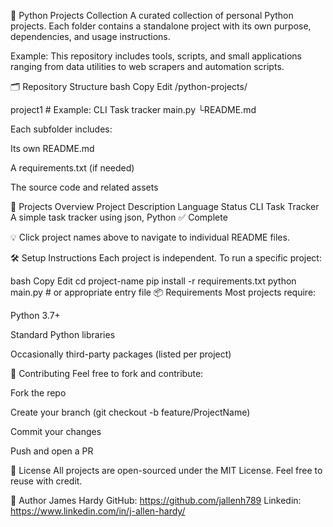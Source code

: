 🐍 Python Projects Collection
A curated collection of personal Python projects. Each folder contains a standalone project with its own purpose, dependencies, and usage instructions.

Example:
This repository includes tools, scripts, and small applications ranging from data utilities to web scrapers and automation scripts.

🗂️ Repository Structure
bash
Copy
Edit
/python-projects/

project1           # Example: CLI Task tracker
main.py
  └README.md

Each subfolder includes:

Its own README.md

A requirements.txt (if needed)

The source code and related assets

📌 Projects Overview
Project	Description	Language	Status
CLI Task Tracker	A simple task tracker using json, Python	✅ Complete


💡 Click project names above to navigate to individual README files.

🛠 Setup Instructions
Each project is independent. To run a specific project:

bash
Copy
Edit
cd project-name
pip install -r requirements.txt
python main.py  # or appropriate entry file
📦 Requirements
Most projects require:

Python 3.7+

Standard Python libraries

Occasionally third-party packages (listed per project)


🤝 Contributing
Feel free to fork and contribute:

Fork the repo

Create your branch (git checkout -b feature/ProjectName)

Commit your changes

Push and open a PR

📄 License
All projects are open-sourced under the MIT License.
Feel free to reuse with credit.

👤 Author
James Hardy
GitHub: https://github.com/jallenh789
Linkedin: https://www.linkedin.com/in/j-allen-hardy/
